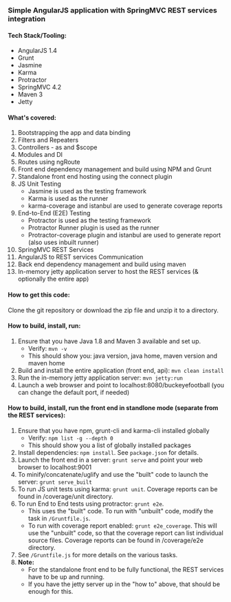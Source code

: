 ### Simple AngularJS application with SpringMVC REST services integration

#### Tech Stack/Tooling:
* AngularJS 1.4
* Grunt
* Jasmine
* Karma
* Protractor
* SpringMVC 4.2
* Maven 3
* Jetty

#### What's covered:
1. Bootstrapping the app and data binding
2. Filters and Repeaters
3. Controllers - as and $scope 
4. Modules and DI
5. Routes using ngRoute
6. Front end dependency management and build using NPM and Grunt
7. Standalone front end hosting using the connect plugin
8. JS Unit Testing 
    * Jasmine is used as the testing framework
    * Karma is used as the runner
    * karma-coverage and istanbul are used to generate coverage reports
9. End-to-End (E2E) Testing
    * Protractor is used as the testing framework
    * Protractor Runner plugin is used as the runner
    * Protractor-coverage plugin and istanbul are used to generate report (also uses inbuilt runner)
10. SpringMVC REST Services
11. AngularJS to REST services Communication
12. Back end dependency management and build using maven 
13. In-memory jetty application server to host the REST services (& optionally the entire app)

#### How to get this code:
Clone the git repository or download the zip file and unzip it to a directory.

#### How to build, install, run:
1. Ensure that you have Java 1.8 and Maven 3 available and set up. 
    * Verify: `mvn -v`
    * This should show you: java version, java home, maven version and maven home
2. Build and install the entire application (front end, api): `mvn clean install`
3. Run the in-memory jetty application server: `mvn jetty:run`
4. Launch a web browser and point to localhost:8080/buckeyefootball (you can change the default port, if needed)

#### How to build, install, run the front end in standlone mode (separate from the REST services):
1. Ensure that you have npm, grunt-cli and karma-cli installed globally
    * Verify: `npm list -g --depth 0`
    * This should show you a list of globally installed packages
2. Install dependencies: `npm install`. See `package.json` for details.
3. Launch the front end in a server: `grunt serve` and point your web browser to localhost:9001
4. To minify/concatenate/uglify and use the "built" code to launch the server: `grunt serve_built`
5. To run JS unit tests using karma: `grunt unit`. Coverage reports can be found in /coverage/unit directory.
6. To run End to End tests using protractor: `grunt e2e`.
    * This uses the "built" code. To run with "unbuilt" code, modify the task in `/Gruntfile.js`.
    * To run with coverage report enabled: `grunt e2e_coverage`. This will use the "unbuilt" code, so that the coverage report can list individual source files. Coverage reports can be found in /coverage/e2e directory.
7. See `/Gruntfile.js` for more details on the various tasks.
8. __Note:__
    * For the standalone front end to be fully functional, the REST services have to be up and running.
    * If you have the jetty server up in the "how to" above, that should be enough for this.
